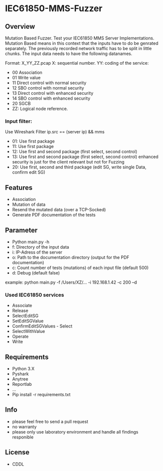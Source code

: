 IEC61850-MMS-Fuzzer
==================

## Overview

Mutation Based Fuzzer. Test your IEC61850 MMS Server Implementations.
Mutation Based means in this context that the inputs have to do be genrated separately. The previously recorded network traffic has to be split 
in little chunks. The input data needs to have the following datanames. 

Format: X_YY_ZZ.pcap
X: sequential number. YY: coding of the service:
- 00 Association
- 01 Write value
- 11 Direct control with normal security
- 12 SBO control with normal security
- 13 Direct control with enhanced security
- 14 SBO control with enhanced security
- 20 SGCB
- ZZ: Logical node reference.

### Input filter:
Use Wireshark Filter ip.src == (server ip) && mms
- 01: Use first package
- 11: Use first package
- 12: Use first and second package (first select, second control)
- 13: Use first and second package (first select, second control) enhanced security is just for the client relevant but not for Fuzzing
- 20: Use first, second and third package (edit SG, write single Data, confirm edit SG)

## Features
- Association
- Mutation of data 
- Resend the mutated data (over a TCP-Socked)
- Generate PDF documentation of the tests

## Parameter
- Python main.py -h
- f: Directory of the input data
- i: IP-Adress of the server
- o: Path to the documentation directory (output for the PDF documentation)
- c: Count number of tests (mutations) of each input file (default 500)
- d: Debug (default false)

example: python main.py -f /Users/XZ/... -i 192.168.1.42 -c 200 –d



### Used IEC61850 services
- Associate
- Release
- SelectEditSG
- SetEditSGValue
- ConfirmEditSGValues - Select
- SelectWithValue
- Operate
- Write

## Requirements
- Python 3.X
- Pyshark
- Anytree
- Reportlab
- ...
- Pip install -r requirements.txt

## Info
- please feel free to send a pull request
- no warranty 
- please only use laboratory environment and handle all findings responible


## License
- CDDL


